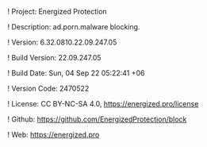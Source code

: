 ! Project: Energized Protection

! Description: ad.porn.malware blocking.

! Version: 6.32.0810.22.09.247.05

! Build Version: 22.09.247.05

! Build Date: Sun, 04 Sep 22 05:22:41 +06

! Version Code: 2470522

! License: CC BY-NC-SA 4.0, https://energized.pro/license

! Github: https://github.com/EnergizedProtection/block

! Web: https://energized.pro
